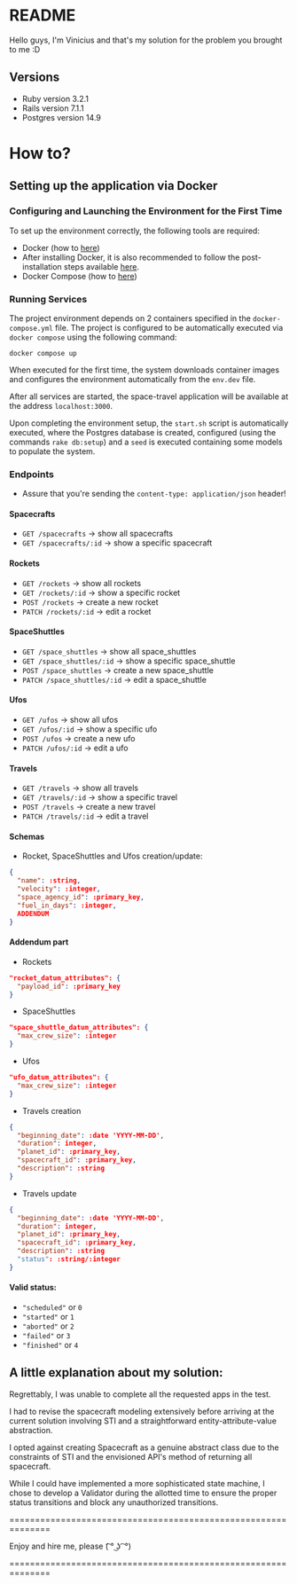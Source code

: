 # README

Hello guys, I'm Vinicius and that's my solution for the problem you brought to
me :D

## Versions
* Ruby version
3.2.1
* Rails version
7.1.1
* Postgres version
14.9

# How to?

## Setting up the application via Docker

### Configuring and Launching the Environment for the First Time

To set up the environment correctly, the following tools are required:

* Docker (how to [here](https://docs.docker.com/engine/install/ubuntu/))
* After installing Docker, it is also recommended to follow the post-installation steps available [here](https://docs.docker.com/engine/install/linux-postinstall/).
* Docker Compose (how to [here](https://docs.docker.com/compose/install/linux/))

### Running Services
The project environment depends on 2 containers specified in the `docker-compose.yml` file.
The project is configured to be automatically executed via `docker compose` using the following command:

```
docker compose up
```
When executed for the first time, the system downloads container images and configures the environment automatically from the `env.dev` file.

After all services are started, the space-travel application will be available at the address `localhost:3000`.

Upon completing the environment setup, the `start.sh` script is automatically executed,
where the Postgres database is created, configured (using the commands `rake db:setup`) and
a `seed` is executed containing some models to populate the system.

### Endpoints
- Assure that you're sending the `content-type: application/json` header!

#### Spacecrafts
- `GET /spacecrafts` -> show all spacecrafts
- `GET /spacecrafts/:id` -> show a specific spacecraft

#### Rockets
- `GET /rockets` -> show all rockets
- `GET /rockets/:id` -> show a specific rocket
- `POST /rockets` -> create a new rocket
- `PATCH /rockets/:id` -> edit a rocket

#### SpaceShuttles
- `GET /space_shuttles` -> show all space_shuttles
- `GET /space_shuttles/:id` -> show a specific space_shuttle
- `POST /space_shuttles` -> create a new space_shuttle
- `PATCH /space_shuttles/:id` -> edit a space_shuttle

#### Ufos
- `GET /ufos` -> show all ufos
- `GET /ufos/:id` -> show a specific ufo
- `POST /ufos` -> create a new ufo
- `PATCH /ufos/:id` -> edit a ufo

#### Travels
- `GET /travels` -> show all travels
- `GET /travels/:id` -> show a specific travel
- `POST /travels` -> create a new travel
- `PATCH /travels/:id` -> edit a travel

#### Schemas

- Rocket, SpaceShuttles and Ufos creation/update:

```json
{
  "name": :string,
  "velocity": :integer,
  "space_agency_id": :primary_key,
  "fuel_in_days": :integer,
  ADDENDUM
}
  ```
#### Addendum part

- Rockets
```json
"rocket_datum_attributes": {
  "payload_id": :primary_key
}
```

- SpaceShuttles
```json
"space_shuttle_datum_attributes": {
  "max_crew_size": :integer
}
```
- Ufos
```json
"ufo_datum_attributes": {
  "max_crew_size": :integer
}
```

- Travels creation

```json
{
  "beginning_date": :date 'YYYY-MM-DD',
  "duration": integer,
  "planet_id": :primary_key,
  "spacecraft_id": :primary_key,
  "description": :string
}
```

- Travels update
```json
{
  "beginning_date": :date 'YYYY-MM-DD',
  "duration": integer,
  "planet_id": :primary_key,
  "spacecraft_id": :primary_key,
  "description": :string
  "status": :string/:integer
}
```

#### Valid status:

- `"scheduled"` or `0`
- `"started"` or `1`
- `"aborted"` or `2`
- `"failed"` or `3`
- `"finished"` or `4`

## A little explanation about my solution:

Regrettably, I was unable to complete all the requested apps in the test.

I had to revise the spacecraft modeling extensively before arriving at the
current solution involving STI and a straightforward entity-attribute-value
abstraction.

I opted against creating Spacecraft as a genuine abstract class due to the
constraints of STI and the envisioned API's method of returning all spacecraft.

While I could have implemented a more sophisticated state machine, I chose to
develop a Validator during the allotted time to ensure the proper status
transitions and block any unauthorized transitions.

==============================================================

Enjoy and hire me, please (͡ ° ͜ʖ ͡ °)

==============================================================
